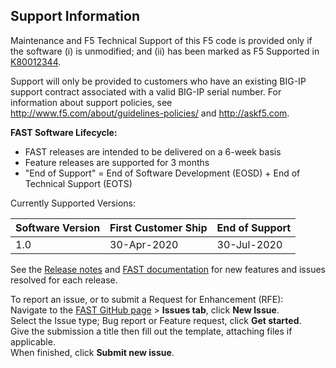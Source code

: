 ## Support Information

Maintenance and F5 Technical Support of this F5 code is provided only if the software (i) is unmodified; and (ii) has been marked as F5 Supported in [K80012344](https://support.f5.com/csp/article/K80012344). 

Support will only be provided to customers who have an existing BIG-IP support contract associated with a valid BIG-IP serial number. For information about support policies, see http://www.f5.com/about/guidelines-policies/ and http://askf5.com.

**FAST Software Lifecycle:**

*	FAST releases are intended to be delivered on a 6-week basis 
*	Feature releases are supported for 3 months 
*	"End of Support" = End of Software Development (EOSD) + End of Technical Support (EOTS)

Currently Supported Versions:

| Software Version | First Customer Ship | End of Support |
| ---------------- | ------------------- | -------------- |
| 1.0              | 30-Apr-2020         | 30-Jul-2020    |


See the [Release notes](https://github.com/F5Networks/f5-appsvcs-templates/releases) and [FAST documentation](https://clouddocs.f5.com/products/extensions/f5-appsvcs-templates/latest/) for new features and issues resolved for each release.

To report an issue, or to submit a Request for Enhancement (RFE):  
Navigate to the [FAST GitHub page](https://github.com/F5Networks/f5-appsvcs-templates) > **Issues tab**, click **New Issue**.  
Select the Issue type; Bug report or Feature request, click **Get started**.  
Give the submission a title then fill out the template, attaching files if applicable.  
When finished, click **Submit new issue**. 